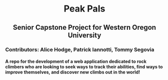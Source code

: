 <h1 style="text-align: center;"> Peak Pals </h1>

<h2 style="text-align: center;"> <b>Senior Capstone Project</b> for Western Oregon University</h2>

### **Contributors:** Alice Hodge, Patrick Iannotti, Tommy Segovia

#### A repo for the development of a web application dedicated to rock climbers who are looking to seek ways to track their abilities, find ways to improve themselves, and discover new climbs out in the world! 